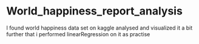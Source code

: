# World_happiness_report_analysis
I found world happiness data set on kaggle analysed and visualized it a bit further that i performed linearRegression on it as practise
